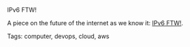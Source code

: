 IPv6 FTW!

A piece on the future of the internet as we know it: 
[IPv6 FTW!](https://www.linkedin.com/pulse/ipv6-ftw-jakob-dalsgaard).

Tags: computer, devops, cloud, aws
